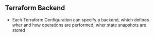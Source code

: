 ## Terraform Backend 

- Each Terraform Configuration can specify a backend, which defines wher and how operations are performed, wher state snapshots are stored 